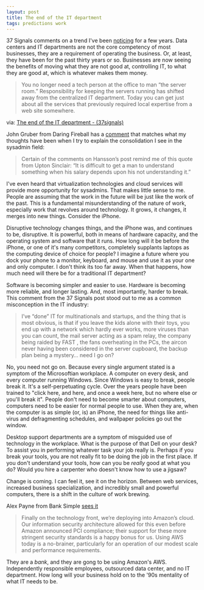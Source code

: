 ```yaml
---
layout: post
title: The end of the IT department
tags: predictions work
---
```


37 Signals comments on a trend I've been [noticing](http://jonathanbuys.com/10-27-2008/end-of-an-era-2.html) for a few years. Data centers and IT departments are not the core competency of most businesses, they are a requirement of operating the business. Or, at least, they have been for the past thirty years or so. Businesses are now seeing the benefits of moving what they are not good at, controlling IT, to what they are good at, which is whatever makes them money.

>You no longer need a tech person at the office to man “the server room.” Responsibility for keeping the servers running has shifted away from the centralized IT department. Today you can get just about all the services that previously required local expertise from a web site somewhere.

via: [The end of the IT department - (37signals)](http://37signals.com/svn/posts/2785-the-end-of-the-it-department)

John Gruber from Daring Fireball has a [comment](http://daringfireball.net/linked/2011/02/23/dhh-it-dept) that matches what my thoughts have been when I try to explain the consolidation I see in the sysadmin field:

>Certain of the comments on Hansson’s post remind me of this quote from Upton Sinclair: “It is difficult to get a man to understand something when his salary depends upon his not understanding it.”

I've even heard that virtualization technologies and cloud services will provide more opportunity for sysadmins. That makes little sense to me. People are assuming that the work in the future will be just like the work of the past. This is a fundamental misunderstanding of the nature of work, especially work that revolves around technology. It grows, it changes, it merges into new things. Consider the iPhone.

Disruptive technology changes things, and the iPhone was, and continues to be, disruptive. It is powerful, both in means of hardware capacity, and the operating system and software that it runs. How long will it be before the iPhone, or one of it's many competitors, completely supplants laptops as the computing device of choice for people? I imagine a future where you dock your phone to a monitor, keyboard, and mouse and use it as your one and only computer. I don't think its too far away. When that happens, how much need will there be for a traditional IT department? 

Software is becoming simpler and easier to use. Hardware is becoming more reliable, and longer lasting. And, most importantly, harder to break. This comment from the 37 Signals post stood out to me as a common misconception in the IT industry:

> I’ve “done” IT for multinationals and startups, and the thing that is most obvious, is that if you leave the kids alone with their toys, you end up with a network which hardly ever works, more viruses than you can count, the mail server acting as a spam relay, the company being raided by FAST , the fans overheating in the PCs, the aircon never having been considered in the server cupboard, the backup plan being a mystery… need I go on?

No, you need not go on. Because every single argument stated is a symptom of the Microsoftian workplace. A computer on every desk, and every computer running Windows. Since Windows is easy to break, people break it. It's a self-perpetuating cycle. Over the years people have been trained to "click here, and here, and once a week here, but no where else or you'll break it". People don't need to become smarter about computers, computers need to be easier for normal people to use. When they are, when the computer is as simple (or, is) an iPhone, the need for things like anti-virus and defragmenting schedules, and wallpaper policies go out the window. 

Desktop support departments are a symptom of misguided use of technology in the workplace. What is the purpose of that Dell on your desk? To assist you in performing whatever task your job really is. Perhaps if you break your tools, you are not really fit to be doing the job in the first place. If you don't understand your tools, how can you be *really* good at what you do? Would you hire a carpenter who doesn't know how to use a jigsaw?

Change is coming. I can feel it, see it on the horizon. Between web services, increased business specialization, and incredibly small and powerful computers, there is a shift in the culture of work brewing. 

Alex Payne from Bank Simple [sees it](http://banksimple.com/engineering/2011/01/03/engineering-at-banksimple/)

>Finally on the technology front, we’re deploying into Amazon’s cloud. Our information security architecture allowed for this even before Amazon announced PCI compliance; their support for these more stringent security standards is a happy bonus for us. Using AWS today is a no-brainer, particularly for an operation of our modest scale and performance requirements.

They are a *bank*, and they are gong to be using Amazon's AWS. Independently responsible employees, outsourced data center, and no IT department. How long will your business hold on to the '90s mentality of what IT needs to be. 
